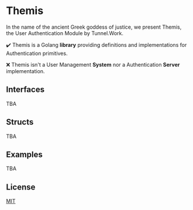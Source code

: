 # Themis

In the name of the ancient Greek goddess of justice, we present Themis, the User Authentication Module by Tunnel.Work.

:heavy_check_mark: Themis is a Golang **library** providing definitions and implementations for Authentication primitives. 

:x: Themis isn't a User Management **System** nor a Authentication **Server** implementation.

## Interfaces

TBA

## Structs

TBA

## Examples

TBA

## License

[MIT](https://github.com/TunnelWork/Themis/blob/stable/LICENSE)